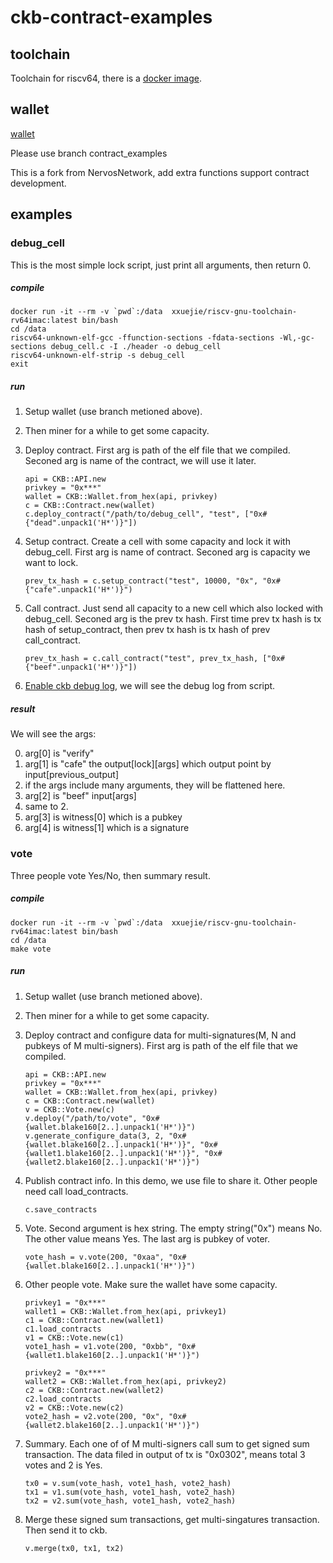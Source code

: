 # ckb-contract-examples

## toolchain
Toolchain for riscv64, there is a [docker image](https://hub.docker.com/r/xxuejie/riscv-gnu-toolchain-rv64imac).

## wallet
[wallet](https://github.com/rink1969/ckb-sdk-ruby)

Please use branch contract_examples 

This is a fork from NervosNetwork, add extra functions support contract development.

## examples
### debug_cell
This is the most simple lock script, just print all arguments, then return 0.
##### compile
```
docker run -it --rm -v `pwd`:/data  xxuejie/riscv-gnu-toolchain-rv64imac:latest bin/bash
cd /data
riscv64-unknown-elf-gcc -ffunction-sections -fdata-sections -Wl,-gc-sections debug_cell.c -I ./header -o debug_cell
riscv64-unknown-elf-strip -s debug_cell
exit
```

##### run
1. Setup wallet (use branch metioned above).

2. Then miner for a while to get some capacity.

3. Deploy contract. First arg is path of the elf file that we compiled. Seconed arg is name of the contract, we will use it later.
    ```
    api = CKB::API.new
    privkey = "0x***"
    wallet = CKB::Wallet.from_hex(api, privkey)
    c = CKB::Contract.new(wallet)
    c.deploy_contract("/path/to/debug_cell", "test", ["0x#{"dead".unpack1('H*')}"])
    ```

4. Setup contract. Create a cell with some capacity and lock it with debug_cell. First arg is name of contract. Seconed arg is capacity we want to lock.
    ```
    prev_tx_hash = c.setup_contract("test", 10000, "0x", "0x#{"cafe".unpack1('H*')}")
    ```
5. Call contract.
Just send all capacity to a new cell which also locked with debug_cell.
Seconed arg is the prev tx hash. First time prev tx hash is tx hash of setup_contract, then prev tx hash is tx hash of prev call_contract.
    ```
    prev_tx_hash = c.call_contract("test", prev_tx_hash, ["0x#{"beef".unpack1('H*')}"])
    ```
6. [Enable ckb debug log](https://github.com/nervosnetwork/ckb-demo-ruby#custom-log-config), we will see the debug log from script. 

##### result
We will see the args:

0. arg\[0\] is "verify"
1. arg\[1\] is "cafe" the output\[lock\]\[args\] which output point by input\[previous_output\]
2. if the args include many arguments, they will be flattened here.
3. arg\[2\] is "beef" input\[args\]
4. same to 2.
5. arg\[3\] is witness\[0\] which is a pubkey
6. arg\[4\] is witness\[1\] which is a signature

### vote
Three people vote Yes/No, then summary result.

##### compile
```
docker run -it --rm -v `pwd`:/data  xxuejie/riscv-gnu-toolchain-rv64imac:latest bin/bash
cd /data
make vote
```
##### run
1. Setup wallet (use branch metioned above).

2. Then miner for a while to get some capacity.

3. Deploy contract and configure data for multi-signatures(M, N and pubkeys of M multi-signers). First arg is path of the elf file that we compiled.
    ```
    api = CKB::API.new
    privkey = "0x***"
    wallet = CKB::Wallet.from_hex(api, privkey)
    c = CKB::Contract.new(wallet)
    v = CKB::Vote.new(c)
    v.deploy("/path/to/vote", "0x#{wallet.blake160[2..].unpack1('H*')}")
    v.generate_configure_data(3, 2, "0x#{wallet.blake160[2..].unpack1('H*')}", "0x#{wallet1.blake160[2..].unpack1('H*')}", "0x#{wallet2.blake160[2..].unpack1('H*')}")
    ```

4. Publish contract info. In this demo, we use file to share it. Other people need call load_contracts.
    ```
    c.save_contracts
    ```
5. Vote. Second argument is hex string. The empty string("0x") means No. The other value means Yes. The last arg is pubkey of voter.
    ```
    vote_hash = v.vote(200, "0xaa", "0x#{wallet.blake160[2..].unpack1('H*')}")
    ```
6. Other people vote. Make sure the wallet have some capacity.
    ```
    privkey1 = "0x***"
    wallet1 = CKB::Wallet.from_hex(api, privkey1)
    c1 = CKB::Contract.new(wallet1)
    c1.load_contracts
    v1 = CKB::Vote.new(c1)
    vote1_hash = v1.vote(200, "0xbb", "0x#{wallet1.blake160[2..].unpack1('H*')}")

    privkey2 = "0x***"
    wallet2 = CKB::Wallet.from_hex(api, privkey2)
    c2 = CKB::Contract.new(wallet2)
    c2.load_contracts
    v2 = CKB::Vote.new(c2)
    vote2_hash = v2.vote(200, "0x", "0x#{wallet2.blake160[2..].unpack1('H*')}")
    ```
7. Summary. Each one of of M multi-signers call sum to get signed sum transaction. The data filed in output of tx is "0x0302", means total 3 votes and 2 is Yes.
    ```
    tx0 = v.sum(vote_hash, vote1_hash, vote2_hash)
    tx1 = v1.sum(vote_hash, vote1_hash, vote2_hash)
    tx2 = v2.sum(vote_hash, vote1_hash, vote2_hash)
    ```
8. Merge these signed sum transactions, get multi-singatures transaction. Then send it to ckb.
    ```
    v.merge(tx0, tx1, tx2)
    ```